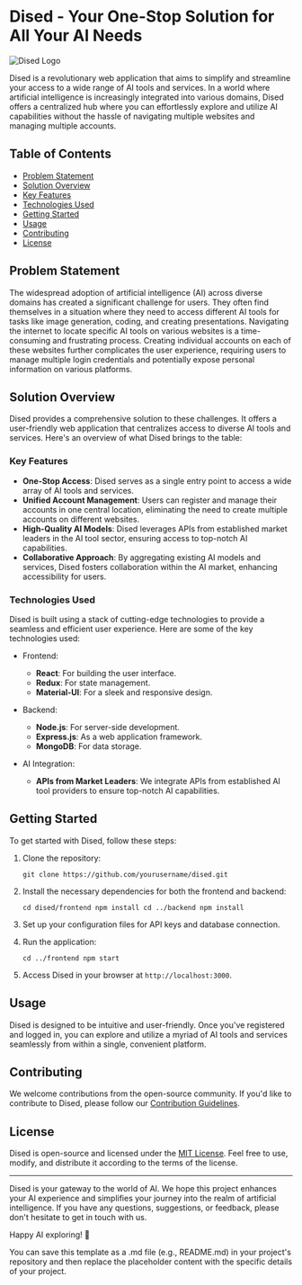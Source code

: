 # Dised - Your One-Stop Solution for All Your AI Needs

![Dised Logo](https://github.com/diSed-dao/.github/assets/46371923/7af19594-2006-4374-bf1f-b70f4f1ed155)

Dised is a revolutionary web application that aims to simplify and streamline your access to a wide range of AI tools and services. In a world where artificial intelligence is increasingly integrated into various domains, Dised offers a centralized hub where you can effortlessly explore and utilize AI capabilities without the hassle of navigating multiple websites and managing multiple accounts.

## Table of Contents
- [Problem Statement](#problem-statement)
- [Solution Overview](#solution-overview)
- [Key Features](#key-features)
- [Technologies Used](#technologies-used)
- [Getting Started](#getting-started)
- [Usage](#usage)
- [Contributing](#contributing)
- [License](#license)

## Problem Statement

The widespread adoption of artificial intelligence (AI) across diverse domains has created a significant challenge for users. They often find themselves in a situation where they need to access different AI tools for tasks like image generation, coding, and creating presentations. Navigating the internet to locate specific AI tools on various websites is a time-consuming and frustrating process. Creating individual accounts on each of these websites further complicates the user experience, requiring users to manage multiple login credentials and potentially expose personal information on various platforms.

## Solution Overview

Dised provides a comprehensive solution to these challenges. It offers a user-friendly web application that centralizes access to diverse AI tools and services. Here's an overview of what Dised brings to the table:

### Key Features

- **One-Stop Access**: Dised serves as a single entry point to access a wide array of AI tools and services.
- **Unified Account Management**: Users can register and manage their accounts in one central location, eliminating the need to create multiple accounts on different websites.
- **High-Quality AI Models**: Dised leverages APIs from established market leaders in the AI tool sector, ensuring access to top-notch AI capabilities.
- **Collaborative Approach**: By aggregating existing AI models and services, Dised fosters collaboration within the AI market, enhancing accessibility for users.

### Technologies Used

Dised is built using a stack of cutting-edge technologies to provide a seamless and efficient user experience. Here are some of the key technologies used:

- Frontend:
  - **React**: For building the user interface.
  - **Redux**: For state management.
  - **Material-UI**: For a sleek and responsive design.

- Backend:
  - **Node.js**: For server-side development.
  - **Express.js**: As a web application framework.
  - **MongoDB**: For data storage.

- AI Integration:
  - **APIs from Market Leaders**: We integrate APIs from established AI tool providers to ensure top-notch AI capabilities.

## Getting Started

To get started with Dised, follow these steps:

1. Clone the repository:

   
   `git clone https://github.com/yourusername/dised.git`
   

2. Install the necessary dependencies for both the frontend and backend:

   
   `cd dised/frontend
   npm install
   cd ../backend
   npm install`
   
3. Set up your configuration files for API keys and database connection.

4. Run the application:

   
   `cd ../frontend
   npm start`
   

5. Access Dised in your browser at `http://localhost:3000`.

## Usage

Dised is designed to be intuitive and user-friendly. Once you've registered and logged in, you can explore and utilize a myriad of AI tools and services seamlessly from within a single, convenient platform.

## Contributing

We welcome contributions from the open-source community. If you'd like to contribute to Dised, please follow our [Contribution Guidelines](CONTRIBUTING.md).

## License

Dised is open-source and licensed under the [MIT License](LICENSE). Feel free to use, modify, and distribute it according to the terms of the license.

---

Dised is your gateway to the world of AI. We hope this project enhances your AI experience and simplifies your journey into the realm of artificial intelligence. If you have any questions, suggestions, or feedback, please don't hesitate to get in touch with us.

Happy AI exploring! 🚀


You can save this template as a .md file (e.g., README.md) in your project's repository and then replace the placeholder content with the specific details of your project.

<!--

**Here are some ideas to get you started:**

🙋‍♀️ A short introduction - what is your organization all about?
🌈 Contribution guidelines - how can the community get involved?
👩‍💻 Useful resources - where can the community find your docs? Is there anything else the community should know?
🍿 Fun facts - what does your team eat for breakfast?
🧙 Remember, you can do mighty things with the power of [Markdown](https://docs.github.com/github/writing-on-github/getting-started-with-writing-and-formatting-on-github/basic-writing-and-formatting-syntax)
-->
